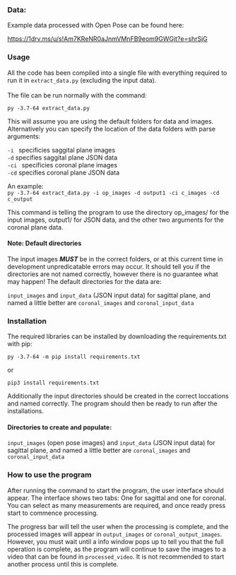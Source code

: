 ### Data:
Example data processed with Open Pose can be found here:

https://1drv.ms/u/s!Am7KReNR0aJnmVMnFB9eom9GWGjt?e=shrSjG

<h3> Usage </h3>
 All the code has been compiled into a single file with everything required
  to run it in <code>extract_data.py</code> (excluding the input data).
 <br> <br>
 The file can be run normally with the command:
 <br>
 
 ```py -3.7-64 extract_data.py```
 
 This will assume you are using the default folders for data and images. Alternatively 
 you can specify the location of the data folders with parse arguments:
 
 ```-i ``` specificies saggital plane images
 <br>
 `-d` specifies saggital plane JSON data
 <br>
  ```-ci ``` specificies coronal plane images
 <br>
 `-cd` specifies coronal plane JSON data
 
 An example:
 <br>
 ```py -3.7-64 extract_data.py -i op_images -d output1 -ci c_images -cd c_output```
 
This command is telling the program to use the directory
op_images/ for the input images, output1/ for JSON data, and the other two arguments 
for the coronal plane data.

#### Note: Default directories
The input images ***MUST*** be in the correct folders, or at this current time 
in development unpredicatable errors may occur. It should tell you if 
the directories are not named correctly, however there is no guarantee what may happen!
The default directories for the
data are:

`input_images` and  `input_data` (JSON input data) for sagittal plane, and named a little better are 
`coronal_images` and `coronal_input_data`


### Installation
The required libraries can be installed by downloading the requirements.txt with pip:

```py -3.7-64 -m pip install requirements.txt```

or

```pip3 install requirements.txt```

Additionally the input directories should be created in the 
correct loccations and named correctly.
The program should then be ready to run after the installations.

#### Directories to create and populate:
`input_images` (open pose images) and  `input_data` (JSON input data) for sagittal plane, and named a little better are 
`coronal_images` and `coronal_input_data`

### How to use the program

After running the command to start the program, the user interface should appear.
The interface shows two tabs: One for sagittal and one for coronal. You can select
as many measurements are required, and once ready press start to commence
processing.
 
 The progress bar will tell the user when the processing is complete, 
and the processed images will appear in `output_images` or `coronal_output_images`.
However, you must wait until a info window pops up to tell you that the
full operation is complete, as the program will continue to save the images to a video 
that can be found in `processed_video`. It is not recommended to start another process
until this is complete.